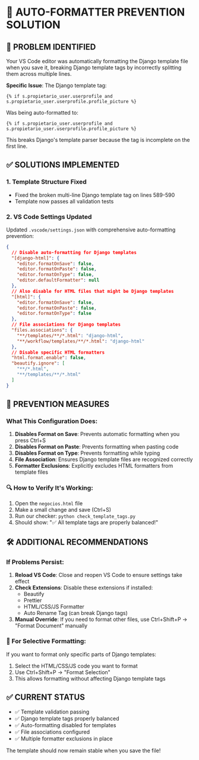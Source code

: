 # 🔧 AUTO-FORMATTER PREVENTION SOLUTION

## 🚨 PROBLEM IDENTIFIED
Your VS Code editor was automatically formatting the Django template file when you save it, breaking Django template tags by incorrectly splitting them across multiple lines.

**Specific Issue**: The Django template tag:
```django
{% if s.propietario_user.userprofile and s.propietario_user.userprofile.profile_picture %}
```
Was being auto-formatted to:
```django
{% if s.propietario_user.userprofile and
s.propietario_user.userprofile.profile_picture %}
```
This breaks Django's template parser because the tag is incomplete on the first line.

## ✅ SOLUTIONS IMPLEMENTED

### 1. **Template Structure Fixed**
- Fixed the broken multi-line Django template tag on lines 589-590
- Template now passes all validation tests

### 2. **VS Code Settings Updated**
Updated `.vscode/settings.json` with comprehensive auto-formatting prevention:

```json
{
  // Disable auto-formatting for Django templates
  "[django-html]": {
    "editor.formatOnSave": false,
    "editor.formatOnPaste": false,
    "editor.formatOnType": false,
    "editor.defaultFormatter": null
  },
  // Also disable for HTML files that might be Django templates
  "[html]": {
    "editor.formatOnSave": false,
    "editor.formatOnPaste": false,
    "editor.formatOnType": false
  },
  // File associations for Django templates
  "files.associations": {
    "**/templates/**/*.html": "django-html",
    "**/workflow/templates/**/*.html": "django-html"
  },
  // Disable specific HTML formatters
  "html.format.enable": false,
  "beautify.ignore": [
    "**/*.html",
    "**/templates/**/*.html"
  ]
}
```

## 🎯 PREVENTION MEASURES

### What This Configuration Does:
1. **Disables Format on Save**: Prevents automatic formatting when you press Ctrl+S
2. **Disables Format on Paste**: Prevents formatting when pasting code
3. **Disables Format on Type**: Prevents formatting while typing
4. **File Association**: Ensures Django template files are recognized correctly
5. **Formatter Exclusions**: Explicitly excludes HTML formatters from template files

### 🔍 How to Verify It's Working:
1. Open the `negocios.html` file
2. Make a small change and save (Ctrl+S)
3. Run our checker: `python check_template_tags.py`
4. Should show: "✅ All template tags are properly balanced!"

## 🛠️ ADDITIONAL RECOMMENDATIONS

### If Problems Persist:
1. **Reload VS Code**: Close and reopen VS Code to ensure settings take effect
2. **Check Extensions**: Disable these extensions if installed:
   - Beautify
   - Prettier
   - HTML/CSS/JS Formatter
   - Auto Rename Tag (can break Django tags)
3. **Manual Override**: If you need to format other files, use Ctrl+Shift+P → "Format Document" manually

### 🎨 For Selective Formatting:
If you want to format only specific parts of Django templates:
1. Select the HTML/CSS/JS code you want to format
2. Use Ctrl+Shift+P → "Format Selection"
3. This allows formatting without affecting Django template tags

## ✅ CURRENT STATUS
- ✅ Template validation passing
- ✅ Django template tags properly balanced
- ✅ Auto-formatting disabled for templates
- ✅ File associations configured
- ✅ Multiple formatter exclusions in place

The template should now remain stable when you save the file!
